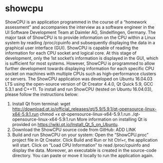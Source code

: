 # showcpu
ShowCPU is an application programmed in the course of a “homework assessment” and accompanies the interview as a software engineer in the UI Software Development Team at Daimler AG, Sindelfingen, Germany. The major task of ShowCPU is to provide information on the CPU within a Linux system by reading /proc/cpuinfo and subsequently displaying the data in a graphical user interface (GUI). ShowCPU is capable of reading the information for each CPU socket and logical core. At this stage of development, only the 1st socket’s information is displayed in the GUI, which is sufficient for most systems. However, ShowCPU is programmed to allow further development towards displaying information for each specific CPU socket on machines with multiple CPUs such as high-performance clusters or servers. The ShowCPU application was developed on Ubuntu 16.04.03 LTS using the open-source version of Qt Creator 4.4.0, Qt Quick 5.9, GCC 5.3.1 and C++11. 
To install and run ShowCPU (tested on Ubuntu 16.04.03), please follow the instructions below:
1)	Install Qt from terminal: 
wget http://download.qt.io/official_releases/qt/5.9/5.9.1/qt-opensource-linux-x64-5.9.1.run
chmod +x qt-opensource-linux-x64-5.9.1.run
./qt-opensource-linux-x64-5.9.1.run
More information on installing Qt is provided on https://wiki.qt.io/Install_Qt_5_on_Ubuntu.
2)	Download the ShowCPU source code from GitHub:
ADD LINK
3)	Build and run ShowCPU on your system:
Open the “ShowCPU.proc” project file in Qt Creator. Click Build and Run or hit Ctrl+r, the application will start. Click on “Load CPU Information” to read /proc/cpuinfo and display the data. Moreover, an executable is created in the source-code directory. You can paste or move it locally to run the application again. 
